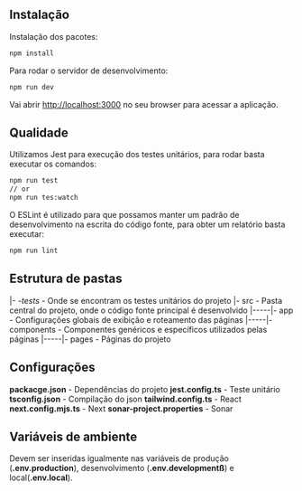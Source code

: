 ## Instalação

Instalação dos pacotes:

```bash
npm install
```

Para rodar o servidor de desenvolvimento:

```bash
npm run dev
```

Vai abrir [http://localhost:3000](http://localhost:3000) no seu browser para acessar a aplicação.

## Qualidade

Utilizamos Jest para execução dos testes unitários, para rodar basta executar os comandos:

```bash
npm run test
// or
npm run tes:watch
```

O ESLint é utilizado para que possamos manter um padrão de desenvolvimento na escrita do código fonte, para obter um relatório basta executar:

```bash
npm run lint
```

## Estrutura de pastas

|- _-_tests__ - Onde se encontram os testes unitários do projeto
|- src - Pasta central do projeto, onde o código fonte principal é desenvolvido
|-----|- app - Configurações globais de exibição e roteamento das páginas
|-----|- components - Componentes genéricos e específicos utilizados pelas páginas
|-----|- pages - Páginas do projeto

## Configurações

**packacge.json** - Dependências do projeto
**jest.config.ts** - Teste unitário
**tsconfig.json** - Compilação do json
**tailwind.config.ts** - React
**next.config.mjs.ts** - Next
**sonar-project.properties** - Sonar

## Variáveis de ambiente

Devem ser inseridas igualmente nas variáveis de produção (**.env.production**), desenvolvimento (**.env.developmentß**) e local(**.env.local**).